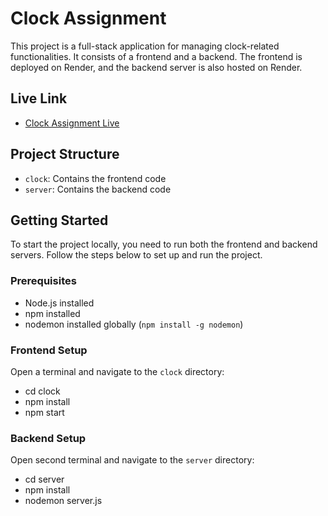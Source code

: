 # Clock Assignment

This project is a full-stack application for managing clock-related functionalities. It consists of a frontend and a backend. The frontend is deployed on Render, and the backend server is also hosted on Render.

## Live Link

- [Clock Assignment Live](https://clockfrontend.onrender.com)

## Project Structure

- `clock`: Contains the frontend code
- `server`: Contains the backend code

## Getting Started

To start the project locally, you need to run both the frontend and backend servers. Follow the steps below to set up and run the project.

### Prerequisites

- Node.js installed
- npm installed
- nodemon installed globally (`npm install -g nodemon`)

### Frontend Setup

Open a terminal and navigate to the `clock` directory:
- cd clock
- npm install
- npm start

### Backend Setup

Open second terminal and navigate to the `server` directory:
- cd server
- npm install
- nodemon server.js
